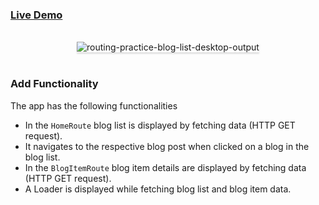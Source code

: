 
### [Live Demo](https://neil-140301.github.io/BlogList/)

<br/>
<div style="text-align: center;">
    <img src="https://assets.ccbp.in/frontend/content/react-js/fetch-and-routing-practice-output.gif" alt="routing-practice-blog-list-desktop-output" style="max-width:70%;box-shadow:0 2.8px 2.2px rgba(0, 0, 0, 0.12)">
</div>
<br/>



### Add Functionality

The app has the following functionalities

- In the `HomeRoute` blog list is displayed by fetching data (HTTP GET
  request).
- It navigates to the respective blog post when clicked on a blog in the blog
  list.
- In the `BlogItemRoute` blog item details are displayed by fetching data
  (HTTP GET request).
- A Loader is displayed while fetching blog list and blog item data.





